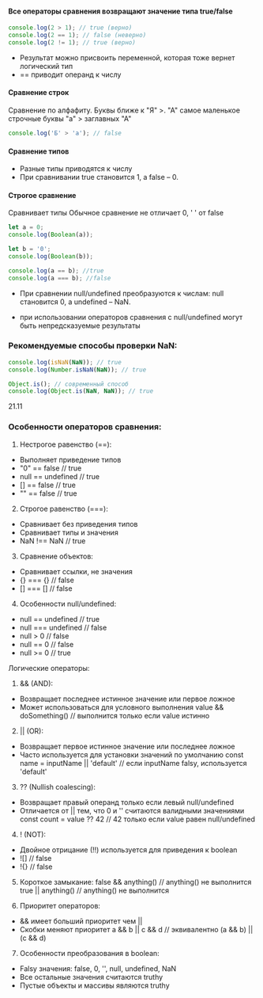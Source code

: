 #### Все операторы сравнения возвращают значение типа true/false

```js
console.log(2 > 1); // true (верно)
console.log(2 == 1); // false (неверно)
console.log(2 != 1); // true (верно)
```

- Результат можно присвоить переменной, которая тоже вернет логический тип
- == приводит операнд к числу

#### Сравнение строк

Сравнение по алфафиту. Буквы ближе к "Я" >. "А" самое маленькое
строчные буквы "а" > заглавных "А"

```js
console.log('Б' > 'а'); // false
```

#### Сравнение типов

- Разные типы приводятся к числу
- При сравнивании true становится 1, а false – 0.

#### Строгое сравнение

Сравнивает типы
Обычное сравнение не отличает 0, ' ' от false

```js
let a = 0;
console.log(Boolean(a));

let b = '0';
console.log(Boolean(b));

console.log(a == b); //true
console.log(a === b); //false
```

- При сравнении null/undefined преобразуются к числам: null становится 0, а undefined – NaN.

- при использовании операторов сравнения с null/undefined могут быть непредсказуемые результаты

### Рекомендуемые способы проверки NaN:

```js
console.log(isNaN(NaN)); // true
console.log(Number.isNaN(NaN)); // true
```

```js
Object.is(); // современный способ
console.log(Object.is(NaN, NaN)); // true
```

21.11

### Особенности операторов сравнения:

1. Нестрогое равенство (==):

- Выполняет приведение типов
- "0" == false // true
- null == undefined // true
- [] == false // true
- "" == false // true

2. Строгое равенство (===):

- Сравнивает без приведения типов
- Сравнивает типы и значения
- NaN !== NaN // true

3. Сравнение объектов:

- Сравнивает ссылки, не значения
- {} === {} // false
- [] === [] // false

4. Особенности null/undefined:

- null == undefined // true
- null === undefined // false
- null > 0 // false
- null == 0 // false
- null >= 0 // true

Логические операторы:

1. && (AND):

- Возвращает последнее истинное значение или первое ложное
- Может использоваться для условного выполнения
  value && doSomething() // выполнится только если value истинно

2. || (OR):

- Возвращает первое истинное значение или последнее ложное
- Часто используется для установки значений по умолчанию
  const name = inputName || 'default' // если inputName falsy, используется 'default'

3. ?? (Nullish coalescing):

- Возвращает правый операнд только если левый null/undefined
- Отличается от || тем, что 0 и '' считаются валидными значениями
  const count = value ?? 42 // 42 только если value равен null/undefined

4. ! (NOT):

- Двойное отрицание (!!) используется для приведения к boolean
- ![] // false
- !{} // false

5. Короткое замыкание:
   false && anything() // anything() не выполнится
   true || anything() // anything() не выполнится

6. Приоритет операторов:

- && имеет больший приоритет чем ||
- Скобки меняют приоритет
  a && b || c && d // эквивалентно (a && b) || (c && d)

7. Особенности преобразования в boolean:

- Falsy значения: false, 0, '', null, undefined, NaN
- Все остальные значения считаются truthy
- Пустые объекты и массивы являются truthy
